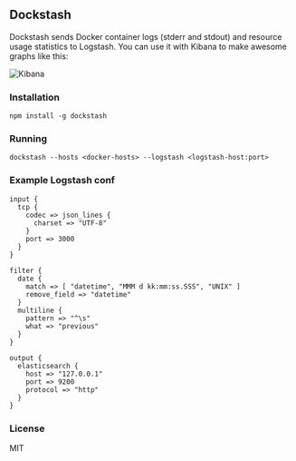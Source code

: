 ## Dockstash

Dockstash sends Docker container logs (stderr and stdout) and resource usage statistics to Logstash. You can use it with Kibana to make awesome graphs like this:

![Kibana](http://img.linuxfr.org/img/687474703a2f2f7777772e656c61737469637365617263682e6f72672f636f6e74656e742f75706c6f6164732f323031332f30382f53637265656e2d53686f742d323031332d30372d31312d61742d352e30302e32382d504d2e706e67/Screen-Shot-2013-07-11-at-5.00.28-PM.png)

### Installation

`npm install -g dockstash`

### Running

`dockstash --hosts <docker-hosts> --logstash <logstash-host:port>`

### Example Logstash conf

```
input {
  tcp {
    codec => json_lines {
      charset => "UTF-8"
    }
    port => 3000
  }
}

filter {
  date {
    match => [ "datetime", "MMM d kk:mm:ss.SSS", "UNIX" ]
    remove_field => "datetime"
  }
  multiline {
    pattern => "^\s"
    what => "previous"
  }
}

output {
  elasticsearch {
    host => "127.0.0.1"
    port => 9200
    protocol => "http"
  }
}
```

### License

MIT
